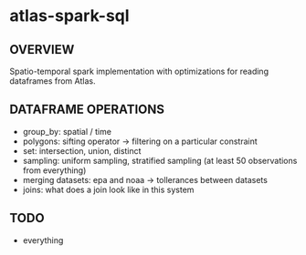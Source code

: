 # atlas-spark-sql
## OVERVIEW
Spatio-temporal spark implementation with optimizations for reading dataframes from Atlas.

## DATAFRAME OPERATIONS
- group_by: spatial / time
- polygons: sifting operator -> filtering on a particular constraint
- set: intersection, union, distinct
- sampling: uniform sampling, stratified sampling (at least 50 observations from everything)
- merging datasets: epa and noaa -> tollerances between datasets
- joins: what does a join look like in this system

## TODO
- everything
